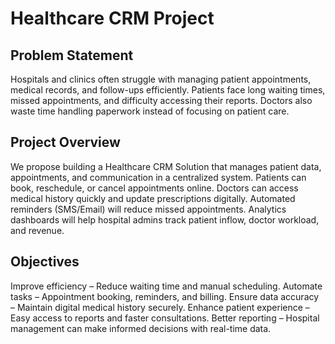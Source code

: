 # Healthcare CRM Project

## Problem Statement 
Hospitals and clinics often struggle with managing patient appointments, medical records, and follow-ups efficiently. Patients face long waiting times, missed appointments, and difficulty accessing their reports. Doctors also waste time handling paperwork instead of focusing on patient care.

## Project Overview  
We propose building a Healthcare CRM Solution that manages patient data, appointments, and communication in a centralized system.
Patients can book, reschedule, or cancel appointments online.
Doctors can access medical history quickly and update prescriptions digitally.
Automated reminders (SMS/Email) will reduce missed appointments.
Analytics dashboards will help hospital admins track patient inflow, doctor workload, and revenue.

## Objectives  
Improve efficiency – Reduce waiting time and manual scheduling.
Automate tasks – Appointment booking, reminders, and billing.
Ensure data accuracy – Maintain digital medical history securely.
Enhance patient experience – Easy access to reports and faster consultations.
Better reporting – Hospital management can make informed decisions with real-time data.

